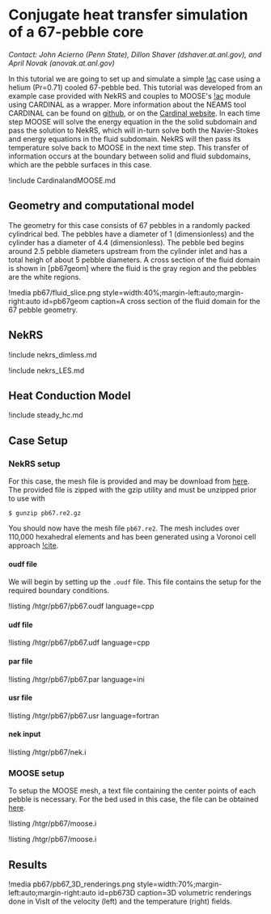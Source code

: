 # Conjugate heat transfer simulation of a 67-pebble core

*Contact: John Acierno (Penn State), Dillon Shaver (dshaver.at.anl.gov), and April Novak (anovak.at.anl.gov)* 

In this tutorial we are going to set up and simulate a simple [!ac](CHT) case using a helium (Pr=0.71) cooled 67-pebble bed.
This tutorial was developed from an example case provided with NekRS and couples to MOOSE's [!ac](CHT) module using CARDINAL as a wrapper. 
More information about the NEAMS tool CARDINAL can be found on [github](https://github.com/neams-th-coe/cardinal), or on the [Cardinal website](https://cardinal.cels.anl.gov/).
In each time step MOOSE will solve the energy equation in the the solid subdomain and pass the solution to NekRS, which will in-turn solve both the Navier-Stokes and energy equations in the fluid subdomain.
NekRS will then pass its temperature solve back to MOOSE in the next time step. 
This transfer of information occurs at the boundary between solid and fluid subdomains, which are the pebble surfaces in this case.

!include CardinalandMOOSE.md

## Geometry and computational model

The geometry for this case consists of 67 pebbles in a randomly packed cylindrical bed.
The pebbles have a diameter of 1 (dimensionless) and the cylinder has a diameter of 4.4 (dimensionless).
The pebble bed begins around 2.5 pebble diameters upstream from the cylinder inlet and has a total heigh of about 5 pebble diameters.
A cross section of the fluid domain is shown in [pb67geom] where the fluid is the gray region and the pebbles are the white regions.

!media pb67/fluid_slice.png
       style=width:40%;margin-left:auto;margin-right:auto
       id=pb67geom
       caption=A cross section of the fluid domain for the 67 pebble geometry.

## NekRS

!include nekrs_dimless.md

!include nekrs_LES.md

## Heat Conduction Model

!include steady_hc.md

## Case Setup

### NekRS setup

For this case, the mesh file is provided and may be download from [here](pb67.re2.gz).
The provided file is zipped with the gzip utility and must be unzipped prior to use with

```$ gunzip pb67.re2.gz```

You should now have the mesh file ```pb67.re2```.
The mesh includes over 110,000 hexahedral elements and has been generated using a Voronoi cell approach [!cite](lan2021).

#### oudf file

We will begin by setting up the ```.oudf``` file. 
This file contains the setup for the required boundary conditions.

!listing /htgr/pb67/pb67.oudf language=cpp

#### udf file

!listing /htgr/pb67/pb67.udf language=cpp

#### par file

!listing /htgr/pb67/pb67.par language=ini

#### usr file

!listing /htgr/pb67/pb67.usr language=fortran

#### nek input

!listing /htgr/pb67/nek.i

### MOOSE setup

To setup the MOOSE mesh, a text file containing the center points of each pebble is necessary. 
For the bed used in this case, the file can be obtained [here](/htgr/pb67/pb67_positions.txt).

!listing /htgr/pb67/moose.i

!listing /htgr/pb67/moose.i

## Results

!media pb67/pb67_3D_renderings.png
  style=width:70%;margin-left:auto;margin-right:auto
  id=pb673D
  caption=3D volumetric renderings done in VisIt of the velocity (left) and the temperature (right) fields. 


